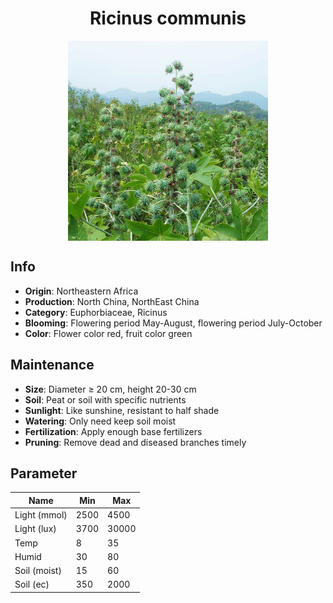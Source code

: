 <h1 align='center'>Ricinus communis</h1>
<p align="center">
    <img 
        align='center'
        width='320'
        src="../images/ricinus communis.png" 
        alt='Ricinus communis' />
</p>

## Info

 - **Origin**: Northeastern Africa
 - **Production**: North China, NorthEast China
 - **Category**: Euphorbiaceae, Ricinus
 - **Blooming**: Flowering period May-August, flowering period July-October
 - **Color**: Flower color red, fruit color green

## Maintenance

 - **Size**: Diameter ≥ 20 cm, height 20-30 cm
 - **Soil**: Peat or soil with specific nutrients
 - **Sunlight**: Like sunshine, resistant to half shade
 - **Watering**: Only need keep soil moist
 - **Fertilization**: Apply enough base fertilizers
 - **Pruning**: Remove dead and diseased branches timely

## Parameter

| Name         | Min  | Max   |
|--------------|------|-------|
| Light (mmol) | 2500 | 4500  |
| Light (lux)  | 3700 | 30000 |
| Temp         | 8    | 35    |
| Humid        | 30   | 80    |
| Soil (moist) | 15   | 60    |
| Soil (ec)    | 350  | 2000  |